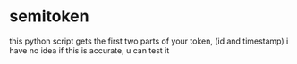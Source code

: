 # semitoken
this python script gets the first two parts of your token, (id and timestamp) i have no idea if this is accurate, u can test it
